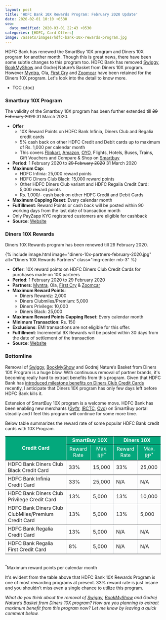 ```yaml
---
layout: post
title: 'HDFC Bank 10X Rewards Program: February 2020 Update'
date: 2020-02-01 10:10 +0530
seo:
  date_modified: 2020-03-01 22:43 +0530
categories: [HDFC, Card Offers]
image: /assets/images/hdfc-bank-10x-rewards-program.jpg
---
```


HDFC Bank has renewed the SmartBuy 10X program and Diners 10X program for another month. Though this is great news, there have been some subtle changes to this program too. HDFC Bank has removed [Swiggy](https://l.cardinfo.in/swiggy), [BookMyShow](https://l.cardinfo.in/bookmyshow) and Godrej Nature’s Basket from Diners 10X program. However [Myntra](https://l.cardinfo.in/myntra), Ola, [First Cry](https://l.cardinfo.in/firstcry) and [Zoomcar](https://l.cardinfo.in/zoomcar) have been retained for the Diners 10X program. Let's look into the detail to know more.

<!-- prettier-ignore -->
* TOC
{:toc}

### Smartbuy 10X Program

The validity of the Smartbuy 10X program has been further extended till ~~29 February 2020~~ 31 March 2020.

- **Offer**
  - 10X Reward Points on HDFC Bank Infinia, Diners Club and Regalia credit cards
  - 5% cash back on other HDFC Credit and Debit cards up to maximum of Rs. 1,000 per calendar month
  - This covers [Flipkart](https://l.cardinfo.in/flipkart), [Amazon](https://l.cardinfo.in/amazon), [OYO](https://l.cardinfo.in/oyo), Flights, Hotels, Buses, Trains, Gift Vouchers and Compare & Shop on [Smartbuy](https://offers.smartbuy.hdfcbank.com)
- **Period**: 1 February 2020 to ~~29 February 2020~~ 31 March 2020
- **Maximum Cap**:
  - HDFC Infinia: 25,000 reward points
  - HDFC Diners Club Black: 15,000 reward points
  - Other HDFC Diners Club variant and HDFC Regalia Credit Card: 5,000 reward points
  - Rs. 1,000/- cash back on other HDFC Credit and Debit Cards
- **Maximum Capping Reset**: Every calendar month
- **Fulfillment**: Reward Points or cash back will be posted within 90 working days from the last date of transaction month
- Only PayZapp KYC registered customers are eligible for cashback
- **Source**: [Website](https://offers.smartbuy.hdfcbank.com/offer_details/12768)

### Diners 10X Rewards

Diners 10X Rewards program has been renewed till 29 February 2020.

{% include image.html image="diners-10x-partners-february-2020.jpg" alt="Diners 10X Rewards Partners" class="img-center mb-3" %}

- **Offer**: 10X reward points on HDFC Diners Club Credit Cards for purchases made on 10X partners
- **Period**: 1 February 2020 to 29 February 2020
- **Partners**: [Myntra](https://l.cardinfo.in/myntra), Ola, [First Cry](https://l.cardinfo.in/firstcry) & [Zoomcar](https://l.cardinfo.in/zoomcar)
- **Maximum Reward Points**:
  - Diners Rewardz: 2,000
  - Diners Clubmiles/Premium: 5,000
  - Diners Privilege: 10,000
  - Diners Black: 25,000
- **Maximum Reward Points Capping Reset**: Every calendar month
- **Minimum Transaction**: Rs. 150
- **Exclusions**: EMI transactions are not eligible for this offer.
- **Fulfillment**: Incremental 9X Rewards will be posted within 30 days from the date of settlement of the transaction
- **Source**: [Website](https://www.hdfcbankdinersclub.com/privilege)

### Bottomline

Removal of [Swiggy](https://l.cardinfo.in/swiggy), [BookMyShow](https://l.cardinfo.in/bookmyshow) and Godrej Nature’s Basket from Diners 10X Program is a huge blow. With continuous removal of partner brands, it's becoming really hard to extract benefits from this program. Given that HDFC Bank has [introduced milestone benefits on Diners Club Credit Cards](/hdfc-bank-introduces-new-benefits-on-diners-club-black-credit-card/) recently, I anticipate that Diners 10X program has only few days left before HDFC Bank kills it.

Extension of SmartBuy 10X program is a welcome move. HDFC Bank has been enabling new merchants ([Gyftr](/10x-rewards-on-gift-vouchers-using-hdfc-bank-credit-cards/), [IRCTC](/10x-rewards-on-train-tickets-using-hdfc-bank-credit-cards/), [Oyo](/hdfc-smartbuy-january-2020-update-10x-rewards-on-oyo-rooms/)) on SmartBuy portal steadily and I feel this program will continue for some more time.

Below table summarizes the reward rate of some popular HDFC Bank credit cards with 10X Program.

<table width="100%" border="1" cellspacing="0" cellpadding="5" style="border: 1px #dee2e6; border-collapse: collapse; margin-bottom: 2rem;display: block;overflow-x: auto;">
<tbody>
<tr bgcolor="#03a87c">
   <td rowspan="2" align="center" style="color: #ffffff;font-weight: bold;" scope="col">Credit Card</td>
   <td colspan="2" align="center" style="color: #ffffff;font-weight: bold;" scope="col"> SmartBuy 10X</td>
   <td colspan="2" align="center" style="color: #ffffff;font-weight: bold;" scope="col"> Diners 10X</td>
</tr>
<tr bgcolor="#03a87c">
     <td align="center" style="color: #ffffff;">Reward Rate</td>
     <td align="center" style="color: #ffffff;">Max. RP<sup>*</sup></td>
     <td align="center" style="color: #ffffff;">Reward Rate</td>
     <td align="center" style="color: #ffffff;">Max. RP<sup>*</sup></td>
</tr>
<tr>
   <td> HDFC Bank Diners Club Black Credit Card</td>
   <td> 33% </td>
    <td> 15,000 </td>
   <td> 33% </td>
    <td> 25,000 </td>
</tr>
<tr>
   <td> HDFC Bank Infinia Credit Card</td>
   <td> 33% </td>
   <td> 25,000 </td>
   <td> N/A </td>
   <td> N/A </td>
</tr>
<tr>
   <td> HDFC Bank Diners Club Privilege Credit Card</td>
   <td> 13% </td>
    <td> 5,000 </td>
   <td> 13% </td>
    <td> 10,000 </td>
</tr>
<tr>
   <td> HDFC Bank Diners Club ClubMiles/Premium Credit Card</td>
   <td> 13% </td>
    <td> 5,000 </td>
   <td> 13% </td>
    <td> 5,000 </td>
</tr>
<tr>
   <td> HDFC Bank Regalia Credit Card</td>
   <td> 13% </td>
    <td> 5,000 </td>
   <td> N/A </td>
    <td> N/A </td>
</tr>
<tr>
   <td> HDFC Bank Regalia First Credit Card</td>
   <td> 8% </td>
    <td> 5,000 </td>
   <td> N/A </td>
   <td> N/A </td>
</tr>
</tbody>
</table>
<sup>*</sup>Maximum reward points per calendar month
 
It's evident from the table above that HDFC Bank 10X Rewards Program is one of most rewarding programs at present. 33% reward rate is just insane and you shouldn't miss even a single chance to utilize this program.
 
_What do you think about the removal of [Swiggy](https://l.cardinfo.in/swiggy), [BookMyShow](https://l.cardinfo.in/bookmyshow) and Godrej Nature’s Basket from Diners 10X program? How are you planning to extract maximum benefit from this program now? Let me know by leaving a quick comment below._
